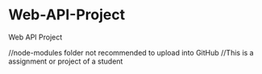 # Web-API-Project
Web API Project

//node-modules folder not recommended to upload into GitHub
//This is a assignment or project of a student
